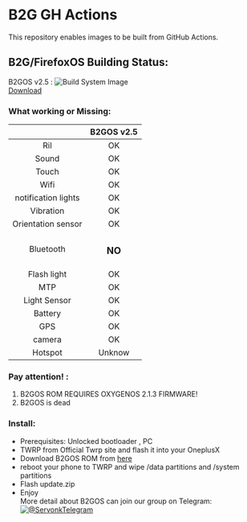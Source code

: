 # B2G GH Actions
This repository enables images to be built from GitHub Actions.

## B2G/FirefoxOS Building Status:  
 B2GOS v2.5 :
![Build System Image](https://github.com/MishterKirby/B2GOS-ci/workflows/Build%20System%20Image/badge.svg?branch=master)  
[Download](https://github.com/b2g2onyxL/B2GOS-ci/actions)



### What working or Missing:  
|              |   B2GOS v2.5          |   
|:------------:|:------------:|
| Ril |  OK   |
| Sound | OK    | 
| Touch | OK    | 
| Wifi | OK    |
| notification lights | OK    |
| Vibration | OK    |
| Orientation sensor | OK    |
| Bluetooth | <h3>NO</h3>    | 
| Flash light |  OK    | 
| MTP  | OK  |
| Light Sensor | OK    |
| Battery | OK    |
| GPS | OK    | 
| camera |  OK   |
| Hotspot | Unknow    |

### Pay attention! :  
  1. B2GOS ROM REQUIRES OXYGENOS 2.1.3 FIRMWARE!
  2. B2GOS is dead

### Install:  
   * Prerequisites: Unlocked bootloader , PC
   * TWRP from Official Twrp site and flash it into your OneplusX
   * Download B2GOS ROM from [here](https://github.com/b2g2onyxL/B2GOS-ci/actions)
   * reboot your phone to TWRP and  wipe /data partitions and /system partitions
   * Flash update.zip
   * Enjoy  
More detail about B2GOS can join our group on Telegram: [![@ServonkTelegram](https://img.shields.io/badge/telegram-@ServonkTelegram-yellow.svg)](http://huit.re/ServonkTelegram)

